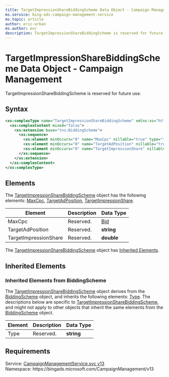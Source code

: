 ```yaml
---
title: TargetImpressionShareBiddingScheme Data Object - Campaign Management
ms.service: bing-ads-campaign-management-service
ms.topic: article
author: eric-urban
ms.author: eur
description: TargetImpressionShareBiddingScheme is reserved for future use.
---
```

# TargetImpressionShareBiddingScheme Data Object - Campaign Management
TargetImpressionShareBiddingScheme is reserved for future use.

## Syntax
```xml
<xs:complexType name="TargetImpressionShareBiddingScheme" xmlns:xs="http://www.w3.org/2001/XMLSchema">
  <xs:complexContent mixed="false">
    <xs:extension base="tns:BiddingScheme">
      <xs:sequence>
        <xs:element minOccurs="0" name="MaxCpc" nillable="true" type="tns:Bid" />
        <xs:element minOccurs="0" name="TargetAdPosition" nillable="true" type="xs:string" />
        <xs:element minOccurs="0" name="TargetImpressionShare" nillable="true" type="xs:double" />
      </xs:sequence>
    </xs:extension>
  </xs:complexContent>
</xs:complexType>
```

## <a name="elements"></a>Elements

The [TargetImpressionShareBiddingScheme](targetimpressionsharebiddingscheme.md) object has the following elements: [MaxCpc](#maxcpc), [TargetAdPosition](#targetadposition), [TargetImpressionShare](#targetimpressionshare).

|Element|Description|Data Type|
|-----------|---------------|-------------|
|<a name="maxcpc"></a>MaxCpc|Reserved.|[Bid](bid.md)|
|<a name="targetadposition"></a>TargetAdPosition|Reserved.|**string**|
|<a name="targetimpressionshare"></a>TargetImpressionShare|Reserved.|**double**|

The [TargetImpressionShareBiddingScheme](targetimpressionsharebiddingscheme.md) object has [Inherited Elements](#inheritedelements).

## <a name="inheritedelements"></a>Inherited Elements

### <a name="inheritedelementsbiddingscheme"></a>Inherited Elements from BiddingScheme
The [TargetImpressionShareBiddingScheme](targetimpressionsharebiddingscheme.md) object derives from the [BiddingScheme](biddingscheme.md) object, and inherits the following elements: [Type](#type). The descriptions below are specific to [TargetImpressionShareBiddingScheme](targetimpressionsharebiddingscheme.md), and might not apply to other objects that inherit the same elements from the [BiddingScheme](biddingscheme.md) object.  

|Element|Description|Data Type|
|-----------|---------------|-------------|
|<a name="type"></a>Type|Reserved.|**string**|

## Requirements
Service: [CampaignManagementService.svc v13](https://campaign.api.bingads.microsoft.com/Api/Advertiser/CampaignManagement/v13/CampaignManagementService.svc)  
Namespace: https\://bingads.microsoft.com/CampaignManagement/v13  

